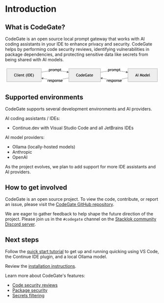 # Introduction

## What is CodeGate?

CodeGate is an open source local prompt gateway that works with AI coding
assistants in your IDE to enhance privacy and security. CodeGate helps by
performing code security reviews, identifying vulnerabilities in package
dependencies, and protecting sensitive data like secrets from being shared with
AI models.

![CodeGate diagram](/images/codegate-diagram.png)

## Supported environments

CodeGate supports several development environments and AI providers.

AI coding assistants / IDEs:

- Continue.dev with Visual Studio Code and all JetBrains IDEs

AI model providers:

- Ollama (locally-hosted models)
- Anthropic
- OpenAI

As the project evolves, we plan to add support for more IDE assistants and AI
providers.

## How to get involved

CodeGate is an open source project. To view the code, contribute, or report an
issue, please visit the
[CodeGate GitHub repository](https://github.com/stacklok/codegate).

We are eager to gather feedback to help shape the future direction of the
project. Please join us in the `#codegate` channel on the
[Stacklok community Discord server](https://discord.gg/stacklok).

## Next steps

Follow the [quick start tutorial](tutorials/quick-start-vscode) to get up and
running quicking using VS Code, the Continue IDE plugin, and a local Ollama
model.

Review the [installation instructions](how-to/install).

Learn more about CodeGate's features:

- [Code security reviews](features/security-review)
- [Package security](features/package-security)
- [Secrets filtering](features/secrets-filtering)
